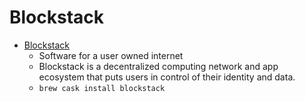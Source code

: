 # Blockstack
- [Blockstack](https://blockstack.org/)
  -  Software for a user owned internet
  - Blockstack is a decentralized computing network and app ecosystem that puts users in control of their identity and data.
  - `brew cask install blockstack`
